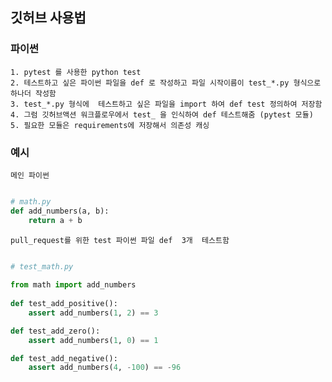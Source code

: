 ## 깃허브 사용법
### 파이썬 
	
	1. pytest 를 사용한 python test
    2. 테스트하고 싶은 파이썬 파일을 def 로 작성하고 파일 시작이름이 test_*.py 형식으로 하나더 작성함
    3. test_*.py 형식에  테스트하고 싶은 파일을 import 하여 def test 정의하여 저장함 
    4. 그럼 깃허브액션 워크플로우에서 test_ 을 인식하여 def 테스트해줌 (pytest 모듈)
    5. 필요한 모듈은 requirements에 저장해서 의존성 캐싱

### 예시
    
    메인 파이썬

```python

# math.py
def add_numbers(a, b):
    return a + b
```
    
    pull_request를 위한 test 파이썬 파일 def  3개  테스트함 
    
```python

# test_math.py
    
from math import add_numbers
    
def test_add_positive():
    assert add_numbers(1, 2) == 3

def test_add_zero():
    assert add_numbers(1, 0) == 1

def test_add_negative():
    assert add_numbers(4, -100) == -96

```
